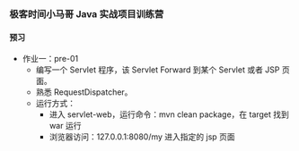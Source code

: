 ### 极客时间小马哥 Java 实战项目训练营

#### 预习

- 作业一：pre-01
  - 编写一个 Servlet 程序，该 Servlet Forward 到某个 Servlet 或者 JSP 页面。
  - 熟悉 RequestDispatcher。
  - 运行方式：
    - 进入 servlet-web，运行命令：mvn clean package，在 target 找到 war 运行
    - 浏览器访问：127.0.0.1:8080/my 进入指定的 jsp 页面